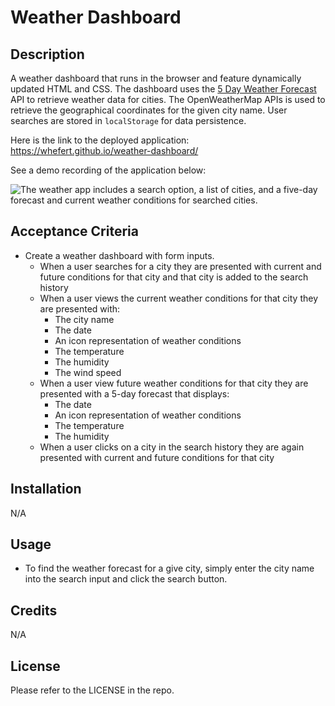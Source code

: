 # Weather Dashboard

## Description

A weather dashboard that runs in the browser and feature dynamically updated HTML and CSS. The dashboard uses the [5 Day Weather Forecast](https://openweathermap.org/forecast5) API to retrieve weather data for cities. The OpenWeatherMap APIs is used to retrieve the geographical coordinates for the given city name. User searches are stored in `localStorage` for data persistence.

Here is the link to the deployed application: https://whefert.github.io/weather-dashboard/

See a demo recording of the application below:

![The weather app includes a search option, a list of cities, and a five-day forecast and current weather conditions for searched cities.](./assets/images/weather-app-demo.gif)

## Acceptance Criteria

- Create a weather dashboard with form inputs.
  - When a user searches for a city they are presented with current and future conditions for that city and that city is added to the search history
  - When a user views the current weather conditions for that city they are presented with:
    - The city name
    - The date
    - An icon representation of weather conditions
    - The temperature
    - The humidity
    - The wind speed
  - When a user view future weather conditions for that city they are presented with a 5-day forecast that displays:
    - The date
    - An icon representation of weather conditions
    - The temperature
    - The humidity
  - When a user clicks on a city in the search history they are again presented with current and future conditions for that city

## Installation

N/A

## Usage

- To find the weather forecast for a give city, simply enter the city name into the search input and click the search button.

## Credits

N/A

## License

Please refer to the LICENSE in the repo.
